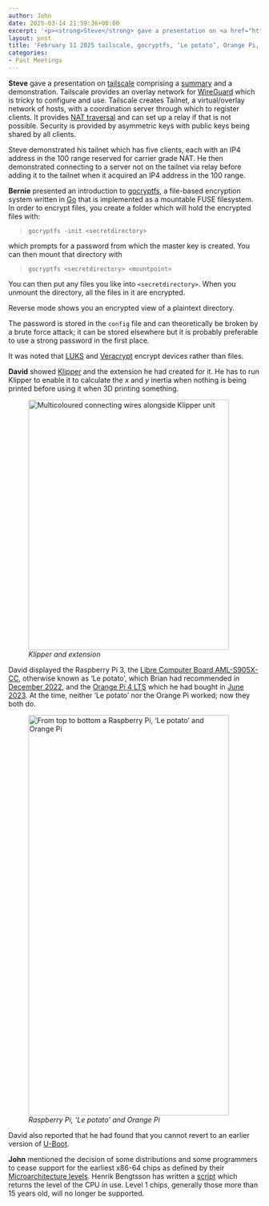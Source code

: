 ```yaml
---
author: John
date: 2025-03-14 21:59:36+00:00
excerpt: '<p><strong>Steve</strong> gave a presentation on <a href="https://tailscale.com/" type="text/html" role="link">tailscale</a> comprising a <a href="http://www.bradlug.co.uk/blog/2025/02/10/files/Tailscale.pdf" type="application/pdf" role="link">summary</a> and a demonstration. Tailscale provides an overlay network for <a href="https://www.wireguard.com/" type="text/html" role="link">WireGuard</a> which is tricky to configure and use. Tailscale creates Tailnet, a virtual/overlay network of hosts, with a coordination server through which to register clients. It provides <a href="https://en.wikipedia.org/wiki/NAT_traversal" type="text/html" role="link">NAT traversal</a> and can set up a relay if that is not possible. Security is provided by asymmetric keys with public keys being shared by all clients.</p>'
layout: post
title: 'February 11 2025 tailscale, gocryptfs, ‘Le potato’, Orange Pi, U-Boot, x86-64 levels'
categories:
- Past Meetings
---
```

<p><strong>Steve</strong> gave a presentation on <a href="https://tailscale.com/" type="text/html" role="link">tailscale</a> comprising a <a href="http://www.bradlug.co.uk/blog/2025/02/10/files/Tailscale.pdf" type="application/pdf" role="link">summary</a> and a demonstration. Tailscale provides an overlay network for <a href="https://www.wireguard.com/" type="text/html" role="link">WireGuard</a> which is tricky to configure and use. Tailscale creates Tailnet, a virtual/overlay network of hosts, with a coordination server through which to register clients. It provides <a href="https://en.wikipedia.org/wiki/NAT_traversal" type="text/html" role="link">NAT traversal</a> and can set up a relay if that is not possible. Security is provided by asymmetric keys with public keys being shared by all clients.</p><p>Steve demonstrated his tailnet which has five clients, each with an IP4 address in the 100 range reserved for carrier grade NAT. He then demonstrated connecting to a server not on the tailnet via relay before adding it to the tailnet when it acquired an IP4 address in the 100 range.</p><p><strong>Bernie</strong> presented an introduction to <a href="https://nuetzlich.net/gocryptfs/" type="text/html" role="link">gocryptfs</a>, a file-based encryption system written in <a href="https://go.dev/" type="text/html" role="link">Go</a> that is implemented as a mountable FUSE filesystem. In order to encrypt files, you create a folder which will hold the encrypted files with:</p><blockquote><code>gocryptfs -init &lt;secretdirectory&gt;</code></blockquote><p>which prompts for a password from which the master key is created. You can then mount that directory with</p><blockquote><code>gocryptfs &lt;secretdirectory&gt; &lt;mountpoint&gt;</code></blockquote><p>You can then put any files you like into <code>&lt;secretdirectory&gt;</code>. When you unmount the directory, all the files in it are encrypted.</p><p>Reverse mode shows you an encrypted view of a plaintext directory.</p><p>The password is stored in the <code>config</code> file and can theoretically be broken by a brute force attack; it can be stored elsewhere but it is probably preferable to use a strong password in the first place.</p><p>It was noted that <a href="https://en.wikipedia.org/wiki/Linux_Unified_Key_Setup" type="text/html" role="link">LUKS</a> and <a href="hhttps://www.veracrypt.fr/en/Home.html" type="text/html" role="link">Veracrypt</a> encrypt devices rather than files.</p><p><strong>David</strong> showed <a href="https://www.klipper3d.org/Measuring_Resonances.html" type="text/html" role="link">Klipper</a> and the extension he had created for it. He has to run Klipper to enable it to calculate the <em>x</em> and <em>y</em> inertia when nothing is being printed before using it when 3D printing something.</p><figure><img src="http://www.bradlug.co.uk/blog/2025/02/10/images/Klipper_400px.png" alt="Multicoloured connecting wires alongside Klipper unit" width="400" height="500" role="img"><figcaption><em>Klipper and extension</em></figcaption></figure><p>David displayed the Raspberry Pi 3, the <a href="https://libre.computer/products/aml-s905x-cc/" type="text/html" role="link">Libre Computer Board AML-S905X-CC</a>, otherwise known as ‘Le potato’, which Brian had recommended in <a href="https://bradlug.co.uk/blog/2022/12/21/december-13-2022-certbot-le-potato-docker-open-refine" type="text/html" role="link">December 2022</a>, and the <a href="http://www.orangepi.org/orangepiwiki/index.php/Orange_Pi_4_LTS" type="text/html" role="link">Orange Pi 4 LTS</a> which he had bought in <a href="https://bradlug.co.uk/blog/2023/06/14/june-14-2023-le-potato-awk-dbase" type="text/html" role="link">June 2023</a>. At the time, neither ‘Le potato’ nor the Orange Pi worked; now they both do.</p><figure><img src="http://www.bradlug.co.uk/blog/2025/02/10/images/Pi-potato-orange_400px.png" alt="From top to bottom a Raspberry Pi, ‘Le potato’ and Orange Pi" width="400" height="800" role="img"><figcaption><em>Raspberry Pi, ‘Le potato’ and Orange Pi</em></figcaption></figure><p>David also reported that he had found that you cannot revert to an earlier version of <a href="https://en.wikipedia.org/wiki/Das_U-Boot" type="text/html" role="link">U-Boot</a>.</p><p><strong>John</strong> mentioned the decision of some distributions and some programmers to cease support for the earliest x86-64 chips as defined by their <a href="https://en.wikipedia.org/wiki/X86-64" type="text/html" role="link">Microarchitecture levels</a>. Henrik Bengtsson has written a <a href="https://github.com/HenrikBengtsson/x86-64-level/blob/develop/x86-64-level" type="text/html" role="link">script</a> which returns the level of the CPU in use. Level 1 chips, generally those more than 15 years old, will no longer be supported.</p>
